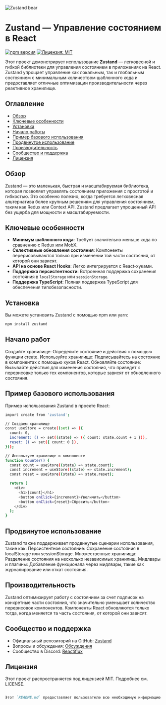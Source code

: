![Zustand bear](https://github.com/user-attachments/assets/e0ca20e6-aa9a-4c8b-9182-4ac37240829e)

# Zustand — Управление состоянием в React

[![npm версия](https://img.shields.io/npm/v/zustand.svg)](https://www.npmjs.com/package/zustand)
[![Лицензия: MIT](https://img.shields.io/badge/License-MIT-blue.svg)](https://opensource.org/licenses/MIT)

Этот проект демонстрирует использование **Zustand** — легковесной и гибкой библиотеки для управления состоянием в приложениях на React. Zustand упрощает управление как локальным, так и глобальным состоянием с минимальным количеством шаблонного кода и предоставляет отличные оптимизации производительности через реактивное хранилище.

## Оглавление

- [Обзор](#обзор)
- [Ключевые особенности](#ключевые-особенности)
- [Установка](#установка)
- [Начало работы](#начало-работы)
- [Пример базового использования](#пример-базового-использования)
- [Продвинутое использование](#продвинутое-использование)
- [Производительность](#производительность)
- [Сообщество и поддержка](#сообщество-и-поддержка)
- [Лицензия](#лицензия)

## Обзор

Zustand — это маленькая, быстрая и масштабируемая библиотека, которая позволяет управлять состоянием приложения с простотой и гибкостью. Это особенно полезно, когда требуется легковесная альтернатива более крупным решениям для управления состоянием, таким как Redux или Context API. Zustand предлагает упрощенный API без ущерба для мощности и масштабируемости.

## Ключевые особенности

- **Минимум шаблонного кода**: Требует значительно меньше кода по сравнению с Redux или MobX.
- **Селективные обновления состояния**: Компоненты перерисовываются только при изменении той части состояния, от которой они зависят.
- **API на основе React Hooks**: Легко интегрируется с React-хуками.
- **Поддержка персистентности**: Встроенная поддержка сохранения состояния в `localStorage` или `sessionStorage`.
- **Поддержка TypeScript**: Полная поддержка TypeScript для обеспечения типобезопасности.

## Установка
Вы можете установить Zustand с помощью npm или yarn:

```bash
npm install zustand
```

## Начало работ
Создайте хранилище: Определите состояние и действия с помощью функции create.
Используйте хранилище: Подписывайтесь на состояние в компонентах с помощью хуков React.
Обновляйте состояние: Вызывайте действия для изменения состояния, что приведет к перерисовке только тех компонентов, которые зависят от обновленного состояния.

## Пример базового использования
Пример использования Zustand в проекте React:

```bash
import create from 'zustand';

// Создаем хранилище
const useStore = create((set) => ({
  count: 0,
  increment: () => set((state) => ({ count: state.count + 1 })),
  reset: () => set({ count: 0 }),
}));

// Используем хранилище в компоненте
function Counter() {
  const count = useStore((state) => state.count);
  const increment = useStore((state) => state.increment);
  const reset = useStore((state) => state.reset);

  return (
    <div>
      <h1>{count}</h1>
      <button onClick={increment}>Увеличить</button>
      <button onClick={reset}>Сбросить</button>
    </div>
  );
}
```

## Продвинутое использование
Zustand также поддерживает продвинутые сценарии использования, такие как:
Персистентное состояние: Сохранение состояния в localStorage или sessionStorage.
Множественные хранилища: Разделение состояния на несколько независимых хранилищ.
Мидлвары и плагины: Добавление функционала через мидлвары, такие как журналирование или откат состояния.

## Производительность
Zustand оптимизирует работу с состоянием за счет подписок на конкретные части состояния, что значительно уменьшает количество перерисовок компонентов. Компоненты React обновляются только тогда, когда меняется та часть состояния, от которой они зависят.

## Сообщество и поддержка
- Официальный репозиторий на GitHub: [Zustand](https://github.com/pmndrs/zustand)
- Вопросы и обсуждения: [Обсуждения](https://github.com/pmndrs/zustand/discussions)
- Сообщество в Discord: [Reactiflux](https://reactiflux.com/)

## Лицензия
Этот проект распространяется под лицензией MIT. Подробнее см. LICENSE.

```markdown

Этот `README.md` предоставляет пользователю всю необходимую информацию о библиотеке **Zustand**, а также ключевые моменты, чтобы легко начать работу и интегрировать её в проект.
```

